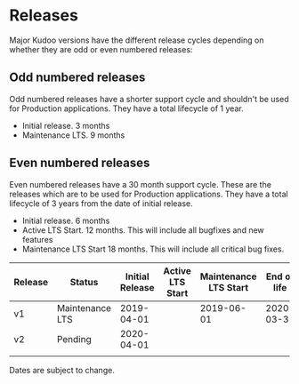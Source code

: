 # Releases

Major Kudoo versions have the different release cycles depending on whether they are odd or even numbered releases:

## Odd numbered releases
Odd numbered releases have a shorter support cycle and shouldn't be used for Production applications. They have a total lifecycle of 1 year.

* Initial release. 3 months
* Maintenance LTS. 9 months

## Even numbered releases
Even numbered releases have a 30 month support cycle. These are the releases which are to be used for Production applications. They have a total lifecycle of 3 years from the date of initial release.

* Initial release. 6 months
* Active LTS Start. 12 months. This will include all bugfixes and new features
* Maintenance LTS Start 18 months. This will include all critical bug fixes.

| Release   | Status             | Initial Release    | Active LTS Start    | Maintenance LTS Start   | End of life    |
|-----------|--------------------|--------------------|---------------------|-------------------------|----------------|
| v1        | Maintenance LTS    | 2019-04-01         |                     | 2019-06-01              | 2020-03-31     |
| v2        | Pending            | 2020-04-01         |                     |                         |                |
|           |                    |                    |                     |                         |                |

Dates are subject to change. 